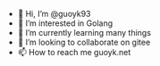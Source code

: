 - 👋 Hi, I’m @guoyk93
- 👀 I’m interested in Golang
- 🌱 I’m currently learning many things
- 💞️ I’m looking to collaborate on gitee
- 📫 How to reach me guoyk.net

<!---
guoyk93/guoyk93 is a ✨ special ✨ repository because its `README.md` (this file) appears on your GitHub profile.
You can click the Preview link to take a look at your changes.
--->
